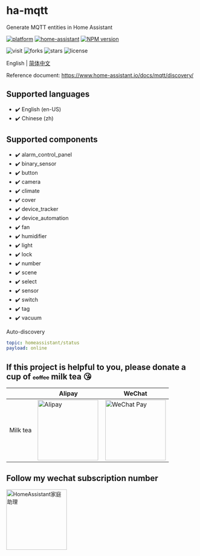 # ha-mqtt
Generate MQTT entities in Home Assistant

[![platform](https://img.shields.io/badge/platform-Node--RED-red)](https://flows.nodered.org/node/node-red-contrib-ha-mqtt)
[![home-assistant](https://img.shields.io/badge/Home-Assistant-%23049cdb)](https://www.home-assistant.io/)
[![NPM version](https://img.shields.io/npm/v/node-red-contrib-ha-mqtt.svg?style=flat-square)](https://www.npmjs.com/package/node-red-contrib-ha-mqtt)

![visit](https://visitor-badge.glitch.me/badge?page_id=shaonianzhentan.node-red-contrib-ha-mqtt&left_text=visit)
![forks](https://img.shields.io/github/forks/shaonianzhentan/node-red-contrib-ha-mqtt)
![stars](https://img.shields.io/github/stars/shaonianzhentan/node-red-contrib-ha-mqtt)
![license](https://img.shields.io/github/license/shaonianzhentan/node-red-contrib-ha-mqtt)

English | [简体中文](README.zh.md)

Reference document: https://www.home-assistant.io/docs/mqtt/discovery/

## Supported languages
- ✔️ English (en-US)
- ✔️ Chinese (zh)
## Supported components
- ✔️ alarm_control_panel
- ✔️ binary_sensor
- ✔️ button
- ✔️ camera
- ✔️ climate
- ✔️ cover
- ✔️ device_tracker
- ✔️ device_automation
- ✔️ fan
- ✔️ humidifier
- ✔️ light
- ✔️ lock
- ✔️ number
- ✔️ scene
- ✔️ select
- ✔️ sensor
- ✔️ switch
- ✔️ tag
- ✔️ vacuum

Auto-discovery
```yaml
topic: homeassistant/status
payload: online
```

## If this project is helpful to you, please donate a cup of <del style="font-size: 14px;">coffee</del> milk tea 😘
| |Alipay|WeChat|
|---|---|---|
Milk tea | <img src="https://cdn.jsdelivr.net/gh/shaonianzhentan/ha-docs@master/docs/img/alipay.png" align="left" height="160" width="160" alt="Alipay" title="alipay"> | <img src="https://cdn.jsdelivr.net/gh/shaonianzhentan/ha-docs@master/docs/img/wechat.png" height="160" width="160" alt="WeChat Pay" title="WeChat">

## Follow my wechat subscription number
<img src="https://cdn.jsdelivr.net/gh/shaonianzhentan/ha-docs@master/docs/img/wechat-channel.png" height="160" alt="HomeAssistant家庭助理" title="HomeAssistant家庭助理"> 
